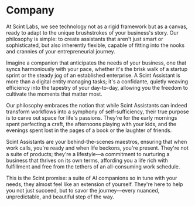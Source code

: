 # Company

At Scint Labs, we see technology not as a rigid framework but as a canvas, ready to adapt to the unique brushstrokes of your business's story. Our philosophy is simple: to create assistants that aren't just smart or sophisticated, but also inherently flexible, capable of fitting into the nooks and crannies of your entrepreneurial journey.

Imagine a companion that anticipates the needs of your business, one that syncs harmoniously with your pace, whether it's the brisk walk of a startup sprint or the steady jog of an established enterprise. A Scint Assistant is more than a digital entity managing tasks; it's a confidante, quietly weaving efficiency into the tapestry of your day-to-day, allowing you the freedom to cultivate the moments that matter most.

Our philosophy embraces the notion that while Scint Assistants can indeed transform workflows into a symphony of self-sufficiency, their true purpose is to carve out space for life's passions. They're for the early mornings spent perfecting a craft, the afternoons playing with your kids, and the evenings spent lost in the pages of a book or the laughter of friends.

Scint Assistants are your behind-the-scenes maestros, ensuring that when work calls, you're ready and when life beckons, you're present. They're not a suite of products; they're a lifestyle—a commitment to nurturing a business that thrives on its own terms, affording you a life rich with fulfillment and free from the tethers of an all-consuming work schedule.

This is the Scint promise: a suite of AI companions so in tune with your needs, they almost feel like an extension of yourself. They're here to help you not just succeed, but to savor the journey—every nuanced, unpredictable, and beautiful step of the way.